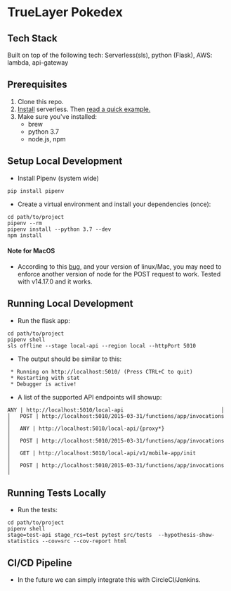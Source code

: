 # TrueLayer Pokedex

## Tech Stack
Built on top of the following tech: Serverless(sls), python (Flask), AWS: lambda, api-gateway


## Prerequisites
1. Clone this repo.
2. [Install](https://serverless.com/framework/docs/providers/aws/guide/installation/) serverless. Then [read a quick example.](https://serverless.com/blog/flask-python-rest-api-serverless-lambda-dynamodb)
3. Make sure you've installed:
	- brew
	- python 3.7
	- node.js, npm


## Setup Local Development
- Install Pipenv (system wide)
```shell script
pip install pipenv
```

- Create a virtual environment and install your dependencies (once):
```shell script
cd path/to/project
pipenv --rm
pipenv install --python 3.7 --dev
npm install
```

#### Note for MacOS
- According to this [bug](https://github.com/dherault/serverless-offline/issues/1150), and your version of linux/Mac, you may need to enforce another version of node for the POST request to work. Tested with v14.17.0 and it works.

## Running Local Development
- Run the flask app:
```shell script
cd path/to/project
pipenv shell
sls offline --stage local-api --region local --httpPort 5010
```
   
- The output should be similar to this:
```shell script
 * Running on http://localhost:5010/ (Press CTRL+C to quit)
 * Restarting with stat
 * Debugger is active!
```

- A list of the supported API endpoints will showup:
```
ANY | http://localhost:5010/local-api                               │
│   POST | http://localhost:5010/2015-03-31/functions/app/invocations   │
│   ANY | http://localhost:5010/local-api/{proxy*}                      │
│   POST | http://localhost:5010/2015-03-31/functions/app/invocations   │
│   GET | http://localhost:5010/local-api/v1/mobile-app/init            │
│   POST | http://localhost:5010/2015-03-31/functions/app/invocations   │
```

## Running Tests Locally
- Run the tests:
```shell script
cd path/to/project
pipenv shell
stage=test-api stage_rcs=test pytest src/tests  --hypothesis-show-statistics --cov=src --cov-report html
```

## CI/CD Pipeline
- In the future we can simply integrate this with CircleCI/Jenkins.
